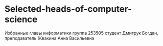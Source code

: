 # Selected-heads-of-computer-science
Избранные главы информатики группа 253505 студент Дмитрук Богдан, преподаватель Жвакина Анна Васильевна
